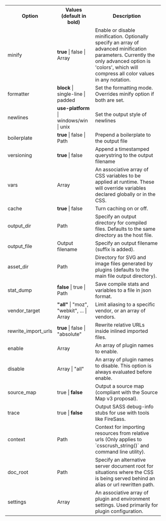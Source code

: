 <!--{

"title": "Options"

}-->

<table>
<tr>
    <th class="option">Option
    <th class="values">Values (default in bold)
    <th>Description
</tr>
<tr>
    <td class="option">minify
    <td class="values"><b>true</b> | false | Array
    <td>Enable or disable minification. Optionally specify an array of advanced minification parameters. Currently the only advanced option is 'colors', which will compress all color values in any notation.
</tr>
<tr>
    <td class="option">formatter
    <td class="values"><b>block</b> | single-line | padded
    <td>Set the formatting mode. Overrides minify option if both are set.
</tr>
<tr>
    <td class="option">newlines
    <td class="values"><b>use-platform</b> | windows/win | unix
    <td>Set the output style of newlines
</tr>
<tr>
    <td class="option">boilerplate
    <td class="values"><b>true</b> | false | Path
    <td>Prepend a boilerplate to the output file
</tr>
<tr>
    <td class="option">versioning
    <td class="values"><b>true</b> | false
    <td>Append a timestamped querystring to the output filename
</tr>
<tr>
    <td class="option">vars
    <td class="values">Array
    <td>An associative array of CSS variables to be applied at runtime. These will override variables declared globally or in the CSS.
</tr>
<tr>
    <td class="option">cache
    <td class="values"><b>true</b> | false
    <td>Turn caching on or off.
</tr>
<tr>
    <td class="option">output_dir
    <td class="values">Path
    <td>Specify an output directory for compiled files. Defaults to the same directory as the host file.
</tr>
<tr>
    <td class="option">output_file
    <td class="values">Output filename
    <td>Specify an output filename (suffix is added).
</tr>
<tr>
    <td class="option">asset_dir
    <td class="values">Path
    <td>Directory for SVG and image files generated by plugins (defaults to the main file output directory).
</tr>
<tr>
    <td class="option">stat_dump
    <td class="values"><b>false</b> | true | Path
    <td>Save compile stats and variables to a file in json format.
</tr>
<tr>
    <td class="option">vendor_target
    <td class="values"><b>"all"</b> | "moz", "webkit", ... | Array
<td>Limit aliasing to a specific vendor, or an array of vendors.
</tr>
<tr>
    <td class="option">rewrite_import_urls
    <td class="values"><b>true</b> | false | "absolute"
    <td>Rewrite relative URLs inside inlined imported files.
</tr>
<tr>
    <td class="option">enable
    <td class="values">Array
    <td>An array of plugin names to enable.
</tr>
<tr>
    <td class="option">disable
    <td class="values">Array | "all"
    <td>An array of plugin names to disable. This option is always evaluated before enable.
</tr>
<tr>
    <td class="option">source_map
    <td class="values">true | <b>false</b>
    <td>Output a source map (compliant with the Source Map v3 proposal).
</tr>
<tr>
    <td class="option">trace
    <td class="values">true | <b>false</b>
    <td>Output SASS debug-info stubs for use with tools like FireSass.
</tr>
<tr>
    <td class="option">context
    <td class="values">Path
    <td>Context for importing resources from relative urls (Only applies to `csscrush_string()` and command line utility).
</tr>
<tr>
    <td class="option">doc_root
    <td class="values">Path
    <td>Specify an alternative server document root for situations where the CSS is being served behind an alias or url rewritten path.
</tr>
<tr>
    <td class="option">settings
    <td class="values">Array
    <td>An associative array of plugin and environment settings. Used primarily for plugin configuration.
</tr>
</table>

